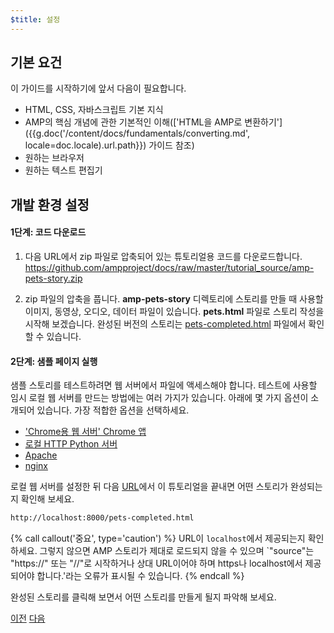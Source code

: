 ```yaml
---
$title: 설정
---
```


## 기본 요건

이 가이드를 시작하기에 앞서 다음이 필요합니다.

- HTML, CSS, 자바스크립트 기본 지식
- AMP의 핵심 개념에 관한 기본적인 이해(['HTML을 AMP로 변환하기']({{g.doc('/content/docs/fundamentals/converting.md', locale=doc.locale).url.path}}) 가이드 참조)
- 원하는 브라우저
- 원하는 텍스트 편집기

## 개발 환경 설정

#### 1단계: 코드 다운로드

1.  다음 URL에서 zip 파일로 압축되어 있는 튜토리얼용 코드를 다운로드합니다. <a href="https://github.com/ampproject/docs/raw/master/tutorial_source/amp-pets-story.zip">https://github.com/ampproject/docs/raw/master/tutorial_source/amp-pets-story.zip</a>

2. zip 파일의 압축을 풉니다.  **amp-pets-story** 디렉토리에 스토리를 만들 때 사용할 이미지, 동영상, 오디오, 데이터 파일이 있습니다.  **pets.html** 파일로 스토리 작성을 시작해 보겠습니다. 완성된 버전의 스토리는 [pets-completed.html](https://github.com/ampproject/docs/blob/master/tutorial_source/amp-pets-story/pets-completed.html) 파일에서 확인할 수 있습니다.

#### 2단계: 샘플 페이지 실행

샘플 스토리를 테스트하려면 웹 서버에서 파일에 액세스해야 합니다. 테스트에 사용할 임시 로컬 웹 서버를 만드는 방법에는 여러 가지가 있습니다.  아래에 몇 가지 옵션이 소개되어 있습니다. 가장 적합한 옵션을 선택하세요.

- ['Chrome용 웹 서버' Chrome 앱](https://chrome.google.com/webstore/detail/web-server-for-chrome/ofhbbkphhbklhfoeikjpcbhemlocgigb)
- [로컬 HTTP Python 서버](https://developer.mozilla.org/en-US/docs/Learn/Common_questions/set_up_a_local_testing_server#Running_a_simple_local_HTTP_server)
- [Apache](https://httpd.apache.org/docs/2.4/getting-started.html)
- [nginx](http://nginx.org/)

로컬 웹 서버를 설정한 뒤 다음 <a href="http://localhost:8000/pets-completed.html">URL</a>에서 이 튜토리얼을 끝내면 어떤 스토리가 완성되는지 확인해 보세요.

```html
http://localhost:8000/pets-completed.html
```

{% call callout('중요', type='caution') %}
URL이 `localhost`에서 제공되는지 확인하세요. 그렇지 않으면 AMP 스토리가 제대로 로드되지 않을 수 있으며 `"source"는 "https://" 또는 "//"로 시작하거나 상대 URL이어야 하며 https나 localhost에서 제공되어야 합니다.'라는 오류가 표시될 수 있습니다.
{% endcall %}


완성된 스토리를 클릭해 보면서 어떤 스토리를 만들게 될지 파악해 보세요.

<div class="prev-next-buttons">
  <a class="button prev-button" href="{{g.doc('/content/docs/getting_started/visual_story.md', locale=doc.locale).url.path}}"><span class="arrow-prev">이전</span></a>
  <a class="button next-button" href="{{g.doc('/content/docs/getting_started/visual_story/parts_of_story.md', locale=doc.locale).url.path}}"><span class="arrow-next">다음</span></a>
</div>


